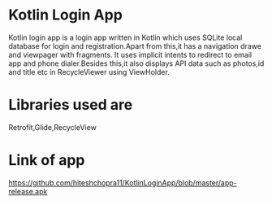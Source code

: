 # Kotlin Login App

Kotlin login app is a login app written in Kotlin which uses SQLite local database for login and registration.Apart from this,it has a navigation drawe and viewpager with fragments.
It uses implicit intents to redirect to email app and phone dialer.Besides this,it also displays API data such as photos,id and title etc in RecycleViewer using ViewHolder.

# Libraries used are
Retrofit,Glide,RecycleView


# Link of app

https://github.com/hiteshchopra11/KotlinLoginApp/blob/master/app-release.apk
